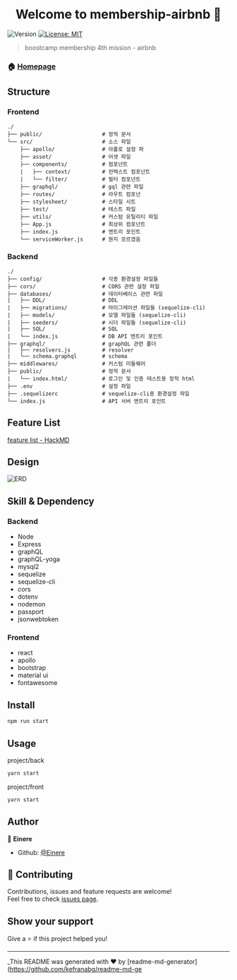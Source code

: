 <h1 align="center">Welcome to membership-airbnb 👋</h1>
<p>
  <img alt="Version" src="https://img.shields.io/badge/version-0.0.1-blue.svg?cacheSeconds=2592000" />
  <a href="#" target="_blank">
    <img alt="License: MIT" src="https://img.shields.io/badge/License-MIT-yellow.svg" />
  </a>
</p>

> boostcamp membership 4th mission - airbnb
### 🏠 [Homepage](http://45.119.146.248:3000/)

## Structure
### Frontend
```
./
├── public/                   # 정적 문서 
└── src/                      # 소스 파일
    ├── apollo/               # 아폴로 설정 파
    ├── asset/                # 어셋 파일 
    ├── components/           # 컴포넌트
    |   ├── context/          # 컨텍스트 컴포넌트     
    |   └── filter/           # 필터 컴포넌트     
    ├── graphql/              # gql 관련 파일
    ├── routes/               # 라우트 컴포넌
    ├── stylesheet/           # 스타일 시트
    ├── test/                 # 테스트 파일
    ├── utils/                # 커스텀 유틸리티 파일
    ├── App.js                # 최상위 컴포넌트
    ├── index.js              # 엔트리 포인트
    └── serviceWorker.js      # 뭔지 모르겠음 
```

### Backend
```
./
├── config/                   # 각종 환경설정 파일들
├── cors/                     # CORS 관련 설정 파일
├── databases/                # 데이터베이스 관련 파일
|   ├── DDL/                  # DDL    
|   ├── migrations/           # 마이그레이션 파일들 (sequelize-cli)
|   ├── models/               # 모델 파일들 (sequelize-cli)
|   ├── seeders/              # 시더 파일들 (sequelize-cli)    
|   ├── SQL/                  # SQL
|   └── index.js              # DB API 엔트리 포인트
├── graphql/                  # graphQL 관련 폴더
|   ├── resolvers.js          # resolver
|   └── schema.graphql        # schema
├── middlewares/              # 커스텀 미들웨어
├── public/                   # 정적 문서
|   └── index.html/           # 로그인 및 인증 테스트용 정적 html
├── .env                      # 설정 파일
├── .sequelizerc              # sequelize-cli용 환경설정 파일
└── index.js                  # API 서버 엔트리 포인트 
```

## Feature List
[feature list - HackMD](https://hackmd.io/bSY4wOW-S6ejEMXs3I_nZg?both)

## Design
![ERD](./airbnb_20191015_38_32.png)

## Skill & Dependency
### Backend
- Node
- Express
- graphQL
- graphQL-yoga
- mysql2
- sequelize
- sequelize-cli
- cors
- dotenv
- nodemon
- passport
- jsonwebtoken

### Frontend
- react
- apollo
- bootstrap
- material ui
- fontawesome

## Install

```sh
npm run start
```

## Usage

project/back
```sh
yarn start
```

project/front
```sh
yarn start
```

## Author

👤 **Einere**

* Github: [@Einere](https://github.com/Einere)

## 🤝 Contributing

Contributions, issues and feature requests are welcome!<br />Feel free to check [issues page](https://github.com/Einere/membership-airbnb/issues).

## Show your support

Give a ⭐️ if this project helped you!

***
_This README was generated with ❤️ by [readme-md-generator](https://github.com/kefranabg/readme-md-ge